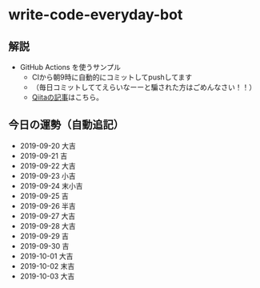 # write-code-everyday-bot

## 解説

- GitHub Actions を使うサンプル
  - CIから朝9時に自動的にコミットしてpushしてます
  - （毎日コミットしててえらいなーーと騙された方はごめんなさい！！）
  - [Qiitaの記事](https://qiita.com/ykhirao/items/65fee829ee0478187027)はこちら。

## 今日の運勢（自動追記）

- 2019-09-20 大吉
- 2019-09-21 吉
- 2019-09-22 大吉
- 2019-09-23 小吉
- 2019-09-24 末小吉
- 2019-09-25 吉
- 2019-09-26 半吉
- 2019-09-27 大吉
- 2019-09-28 大吉
- 2019-09-29 吉
- 2019-09-30 吉
- 2019-10-01 大吉
- 2019-10-02 末吉
- 2019-10-03 大吉

